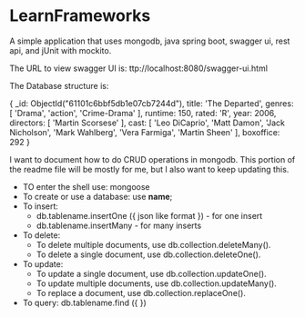 # LearnFrameworks
A simple application that uses mongodb, java spring boot, swagger ui, rest api, and jUnit with mockito. 

The URL to view swagger UI is: ttp://localhost:8080/swagger-ui.html

The Database structure is: 

  {
    _id: ObjectId("61101c6bbf5db1e07cb7244d"),
    title: 'The Departed',
    genres: [ 'Drama', 'action', 'Crime-Drama' ],
    runtime: 150,
    rated: 'R',
    year: 2006,
    directors: [ 'Martin Scorsese' ],
    cast: [
      'Leo DiCaprio',
      'Matt Damon',
      'Jack Nicholson',
      'Mark Wahlberg',
      'Vera Farmiga',
      'Martin Sheen'
    ],
    boxoffice: 292
  }

I want to document how to do CRUD operations in mongodb. This portion of the readme file will be mostly for me, but I also want to keep updating this. 
- TO enter the shell use: mongoose
- To create or use a database: use __name__;
- To insert: 
    - db.tablename.insertOne ({ json like format }) - for one insert 
    - db.tablename.insertMany - for many inserts
- To delete:
    - To delete multiple documents, use db.collection.deleteMany().
    - To delete a single document, use db.collection.deleteOne().
- To update:
    - To update a single document, use db.collection.updateOne().
    - To update multiple documents, use db.collection.updateMany().
    - To replace a document, use db.collection.replaceOne().
- To query: db.tablename.find ({ })
